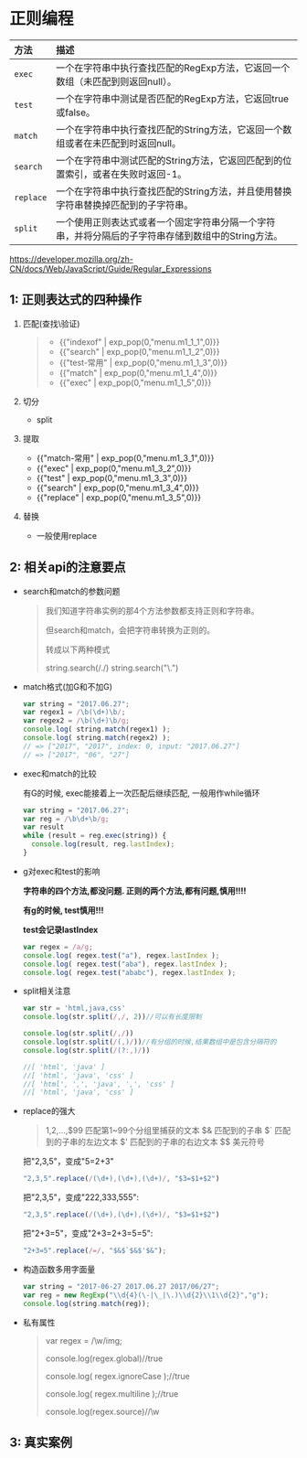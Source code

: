 # 正则编程

<script>
     var menu = {
         "m1_1_1":" //indexof和search的区别是,indexof有两个参数,且不接受正则. 而search只接受正则.<br>//stringObject.indexOf(searchvalue,fromindex) 返回-1 或者idx下标<br>var res = 'asdf123'.indexOf(/\d/);<br>console.log(res);",
         "m1_1_2":"var res = 'asdf'.search(/\d/);//字符串方法<br>console.log(!!~res)//search 返回-1 或者idx下标. 取反运算得到的是-(x+1).",
         "m1_1_3":"var res = /\d/.test('123asdf');//正则方法, 最常用<br>console.log(res); //返回true或者false",
         "m1_1_4":"var res = 'asdf123'.match(/\d/);//字符串方法<br>console.log(res); //返回数组或者null, 带g的时候返回所有匹配数组.",
         "m1_1_5":"var res = /\d/g.exec('asdf123');//正则方法<br>console.log(res); //返回数组或者null, 带g的时候和不带g返回一致.",
         "m1_3_1":'//match 最常用<br>var str = "2017-06-21";<br>var reg = /^(\d{4})-(\d{2})-(\d{2})$/<br>var res = str.match(reg);<br>console.log(res); // 数组 <br>console.log(res[1]) //2017',
         "m1_3_2":'var str = "2017-06-21";<br>var reg = /^(\d{4})-(\d{2})-(\d{2})$/<br>var res = reg.exec(str);<br>console.log(res); // 数组 <br>console.log(res[1]) //2017',
         "m1_3_3":'var reg = /^(\d{4})-(\d{2})-(\d{2})/<br>var str = "2017-06-21";<br>console.log(reg.test(str))  <br>console.log(RegExp.$1)',
         "m1_3_4":"参考test",
         "m1_3_5":'var reg = /^(\d{4})-(\d{2})-(\d{2})/<br>varstr = "2017-06-21";<br>var arr = []<br>str.replace(reg, function(match, year, month, day){<br>\\t arr.push(year, month, day)<br>})<br>console.log(arr);'
     }
</script>

| 方法      | 描述                                                         |
| :-------- | :----------------------------------------------------------- |
| `exec`    | 一个在字符串中执行查找匹配的RegExp方法，它返回一个数组（未匹配到则返回null）。 |
| `test`    | 一个在字符串中测试是否匹配的RegExp方法，它返回true或false。  |
| `match`   | 一个在字符串中执行查找匹配的String方法，它返回一个数组或者在未匹配到时返回null。 |
| `search`  | 一个在字符串中测试匹配的String方法，它返回匹配到的位置索引，或者在失败时返回-1。 |
| `replace` | 一个在字符串中执行查找匹配的String方法，并且使用替换字符串替换掉匹配到的子字符串。 |
| `split`   | 一个使用正则表达式或者一个固定字符串分隔一个字符串，并将分隔后的子字符串存储到数组中的String方法。 |

https://developer.mozilla.org/zh-CN/docs/Web/JavaScript/Guide/Regular_Expressions

## 1: 正则表达式的四种操作

1. 匹配(查找\验证)

   > - {{"indexof" | exp_pop(0,"menu.m1_1_1",0)}}
   > - {{"search" | exp_pop(0,"menu.m1_1_2",0)}}
   > - {{"test-常用" | exp_pop(0,"menu.m1_1_3",0)}}
   > - {{"match" | exp_pop(0,"menu.m1_1_4",0)}}
   > - {{"exec" | exp_pop(0,"menu.m1_1_5",0)}}

2. 切分

   * split

3. 提取

   * {{"match-常用" | exp_pop(0,"menu.m1_3_1",0)}}
   * {{"exec" | exp_pop(0,"menu.m1_3_2",0)}}
   * {{"test" | exp_pop(0,"menu.m1_3_3",0)}}
   * {{"search" | exp_pop(0,"menu.m1_3_4",0)}}
   * {{"replace" | exp_pop(0,"menu.m1_3_5",0)}}

4. 替换

   * 一般使用replace

## 2: 相关api的注意要点

* search和match的参数问题

  > 我们知道字符串实例的那4个方法参数都支持正则和字符串。
  >
  > 但search和match，会把字符串转换为正则的。
  >
  > 转成以下两种模式
  >
  > string.search(/\./)
  > string.search("\\.")

* match格式(加G和不加G)

  ```js
  var string = "2017.06.27";
  var regex1 = /\b(\d+)\b/;
  var regex2 = /\b(\d+)\b/g;
  console.log( string.match(regex1) );
  console.log( string.match(regex2) );
  // => ["2017", "2017", index: 0, input: "2017.06.27"]
  // => ["2017", "06", "27"]
  ```

* exec和match的比较

  有G的时候, exec能接着上一次匹配后继续匹配, 一般用作while循环

  ```js
  var string = "2017.06.27";
  var reg = /\b\d+\b/g;
  var result 
  while (result = reg.exec(string)) {
    console.log(result, reg.lastIndex);
  }
  ```

* g对exec和test的影响

  **字符串的四个方法,都没问题.  正则的两个方法,都有问题,慎用!!!!**

  **有g的时候, test慎用!!!** 

  **test会记录lastIndex**

  ```javascript
  var regex = /a/g;
  console.log( regex.test("a"), regex.lastIndex );
  console.log( regex.test("aba"), regex.lastIndex );
  console.log( regex.test("ababc"), regex.lastIndex );
  ```

* split相关注意

  ```javascript
  var str = 'html,java,css'
  console.log(str.split(/,/, 2))//可以有长度限制
  
  console.log(str.split(/,/)) 
  console.log(str.split(/(,)/))//有分组的时候,结果数组中是包含分隔符的
  console.log(str.split(/(?:,)/))
  
  //[ 'html', 'java' ]
  //[ 'html', 'java', 'css' ]
  //[ 'html', ',', 'java', ',', 'css' ]
  //[ 'html', 'java', 'css' ]
  ```

* replace的强大

  > $1,$2,...,$99 匹配第1~99个分组里捕获的文本
  > $& 匹配到的子串
  > $` 匹配到的子串的左边文本
  > $' 匹配到的子串的右边文本
  > $$ 美元符号

  把"2,3,5"，变成"5=2+3"

  ```js
  "2,3,5".replace(/(\d+),(\d+),(\d+)/, "$3=$1+$2")
  ```

  把"2,3,5"，变成"222,333,555":

  ```js
  "2,3,5".replace(/(\d+),(\d+),(\d+)/, "$3=$1+$2")
  ```

  把"2+3=5"，变成"2+3=2+3=5=5":

  ```js
  "2+3=5".replace(/=/, "$&$`$&$'$&");
  ```

* 构造函数多用字面量

  ```js
  var string = "2017-06-27 2017.06.27 2017/06/27";
  var reg = new RegExp("\\d{4}(\-|\_|\.)\\d{2}\\1\\d{2}","g");
  console.log(string.match(reg));
  ```

* 私有属性

  > var regex = /\w/img;
  >
  > console.log(regex.global)//true
  >
  > console.log( regex.ignoreCase );//true
  >
  > console.log( regex.multiline );//true
  >
  > console.log(regex.source)//\w





## 3: 真实案例




